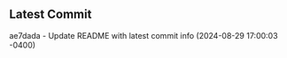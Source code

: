 
## Latest Commit
ae7dada - Update README with latest commit info (2024-08-29 17:00:03 -0400) <Yunxi-Zhou>
